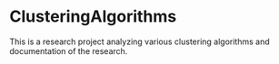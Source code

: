 # ClusteringAlgorithms
This is a research project analyzing various clustering algorithms and documentation of the research.
